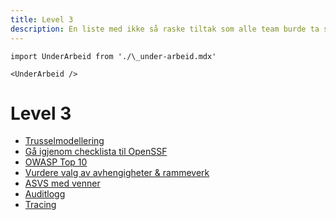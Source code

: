 ```yaml
---
title: Level 3
description: En liste med ikke så raske tiltak som alle team burde ta sig tid att implementere
---
```


```mdx-code-block
import UnderArbeid from './\_under-arbeid.mdx'

<UnderArbeid />
```

# Level 3

- [Trusselmodellering](/docs/sikker-utvikling/trusselmodellering)
- [Gå igjenom checklista til OpenSSF](https://best.openssf.org/Concise-Guide-for-Developing-More-Secure-Software)
- [OWASP Top 10](https://cheatsheetseries.owasp.org/IndexTopTen.html)
- [Vurdere valg av avhengigheter & rammeverk](https://sikkerhet.nav.no/docs/sikker-utvikling/tredjepartskode)
- [ASVS med venner](https://cheatsheetseries.owasp.org/IndexASVS.html)
- [Auditlogg](/docs/sikker-utvikling/auditlogging)
- [Tracing](https://doc.nais.io/how-to-guides/observability/auto-instrumentation/)